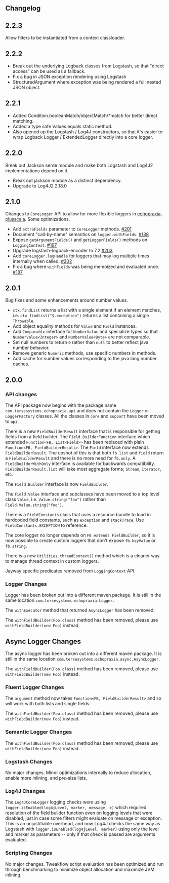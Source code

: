 ## Changelog

## 2.2.3

Allow filters to be instantiated from a context classloader.

## 2.2.2

* Break out the underlying Logback classes from Logstash, so that "direct access" can be used as a fallback.
* Fix a bug in JSON exception rendering using Logstash
* StructuredArgument where exception was being rendered a full nested JSON object.

## 2.2.1

* Added Condition.booleanMatch/objectMatch/*match for better direct matching.
* Added a type safe Values.equals static method.
* Also opened up the Logstash / Log4J constructors, so that it's easier to wrap Logback Logger / ExtendedLogger directly into a core logger.

## 2.2.0

Break out Jackson serde module and make both Logstash and Log4J2 implementations depend on it.

* Break out jackson module as a distinct dependency.
* Upgrade to Log4J2 2.18.0

## 2.1.0

Changes to `CoreLogger` API to allow for more flexible loggers in [echopraxia-plusscala](https://github.com/tersesystems/echopraxia-plusscala).  Some optimizations.

* Add `extraFields` parameter to `CoreLogger` methods. [#201](https://github.com/tersesystems/echopraxia/pull/201)
* Document "call-by-name" semantics on `logger.withFields`. [#188](https://github.com/tersesystems/echopraxia/pull/188)
* Expose `getArgumentFields()` and `getLoggerFields()` methods on `LoggingContext`. [#197](https://github.com/tersesystems/echopraxia/pull/197)
* Upgrade logstash-logback-encoder to 7.2 [#203](https://github.com/tersesystems/echopraxia/pull/203)
* Add `coreLogger.logHandle` for loggers that may log multiple times internally when called. [#202](https://github.com/tersesystems/echopraxia/pull/202)
* Fix a bug where `withFields` was being memoized and evaluated once. [#187](https://github.com/tersesystems/echopraxia/pull/187)

## 2.0.1

Bug fixes and some enhancements around number values.

* `ctx.findList` returns a list with a single element if an element matches, i.e. `ctx.findList("$.exception")` returns a list containing a single `Throwable`.
* Add object equality methods for `Value` and `Field` instances.
* Add `Comparable` interface for `NumberValue` and specialize types so that `NumberValue<Integer>` and `NumberValue<Byte>` are not comparable.
* Set null numbers to return `0` rather than `null` to better reflect java number behavior.
* Remove generic `Numeric` methods, use specific numbers in methods. 
* Add cache for number values corresponding to the java.lang number caches.

## 2.0.0

### API changes

The API package now begins with the package name `com.tersesystems.echopraxia.api` and does not contain the `Logger` or `LoggerFactory` classes.  All the classes in `core` and `support` have been moved to `api`.

There is a new `FieldBuilderResult` interface that is responsible for getting fields from a field builder. The `Field.BuilderFunction` interface which extended `Function<FB, List<Field>>` has been replaced with plain `Function<FB, FieldBuilderResult>`.  The `Field` interface now extends `FieldBuilderResult`.  The upshot of this is that both `fb.list` and `field` return a `FieldBuilderResult` and there is no more need for `fb.only`.  A `FieldBuilderWithOnly` interface is available for backwards compatibility.  `FieldBuilderResult.list` will take most aggregate forms; `Stream`, `Iterator`, etc.

The `Field.Builder` interface is now `FieldBuilder`.

The `Field.Value` interface and subclasses have been moved to a top level class `Value`, i.e. `Value.string("foo")` rather than `Field.Value.string("foo")`.

There is a `FieldConstants` class that uses a resource bundle to load in hardcoded field constants, such as `exception` and `stackTrace`.  Use `FieldConstants.EXCEPTION` to reference.

The core logger no longer depends on `FB extends FieldBuilder`, so it is now possible to create custom loggers that don't expose `fb.keyValue` or `fb.string`.

There is a new `Utilities.threadContext()` method which is a cleaner way to manage thread context in custom loggers.

Jayway specific predicates removed from `LoggingContext` API.

### Logger Changes

Logger has been broken out into a different maven package.  It is still in the same location `com.tersesystems.echopraxia.Logger`.

The `withExecutor` method that returned `AsyncLogger` has been removed.

The `withFieldBuilder(Foo.class)` method has been removed, please use `withFieldBuilder(new Foo)` instead.

## Async Logger Changes

The async logger has been broken out into a different maven package.   It is still in the same location `com.tersesystems.echopraxia.async.AsyncLogger`.

The `withFieldBuilder(Foo.class)` method has been removed, please use `withFieldBuilder(new Foo)` instead.

### Fluent Logger Changes

The `argument` method now takes `Function<FB, FieldBuilderResult>` and so will work with both lists and single fields.

The `withFieldBuilder(Foo.class)` method has been removed, please use `withFieldBuilder(new Foo)` instead.

### Semantic Logger Changes

The `withFieldBuilder(Foo.class)` method has been removed, please use `withFieldBuilder(new Foo)` instead.

### Logstash Changes

No major changes.  Minor optimizations internally to reduce allocation, enable more inlining, and pre-size lists.

### Log4J Changes

The `Log4JCoreLogger` logging checks were using `logger.isEnabled(log4jLevel, marker, message, e)` which required resolution of the field builder function even on logging levels that were disabled, just in case some filters might evaluate on message or exception.  This is an unjustifiable overhead, and now Log4J checks the same way as Logstash with `logger.isEnabled(log4jLevel, marker)` using only the level and marker as parameters -- only if that check is passed are arguments evaluated.

### Scripting Changes

No major changes.  Tweakflow script evaluation has been optimized and run through benchmarking to minimize object allocation and maximize JVM inlining.



